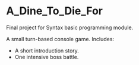 # A_Dine_To_Die_For
Final project for Syntax basic programming module.

A small turn-based console game.
Includes:
- A short introduction story.
- One intensive boss battle.
